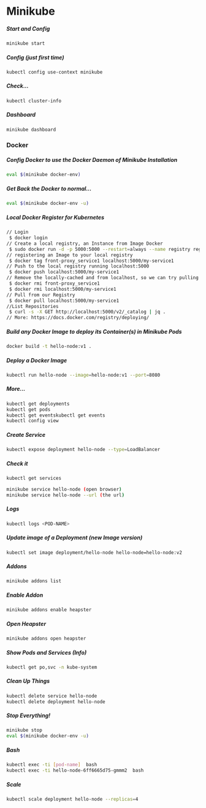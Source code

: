 # Minikube

##### Start and Config
```bash
minikube start 
```

##### Config (just first time)
```bash
kubectl config use-context minikube
```
##### Check...
```bash
kubectl cluster-info
```
##### Dashboard
```bash
minikube dashboard
```

### Docker
##### Config Docker to use the Docker Daemon of Minikube Installation
```bash
eval $(minikube docker-env)
```
##### Get Back the Docker to normal...
```bash
eval $(minikube docker-env -u)
```
##### Local Docker Register for Kubernetes 
```bash
// Login
 $ docker login
// Create a local registry, an Instance from Image Docker
 $ sudo docker run -d -p 5000:5000 --restart=always --name registry registry:2 
// registering an Image to your local registry
 $ docker tag front-proxy_service1 localhost:5000/my-service1 
// Push to the local registry running localhost:5000
 $ docker push localhost:5000/my-service1
// Remove the locally-cached and from localhost, so we can try pulling the image from the registry
 $ docker rmi front-proxy_service1
 $ docker rmi localhost:5000/my-service1
// Pull from our Registry
 $ docker pull localhost:5000/my-service1
//List Repositories
 $ curl -s -X GET http://localhost:5000/v2/_catalog | jq .
// More: https://docs.docker.com/registry/deploying/
```


##### Build any Docker Image to deploy its Container(s) in Minikube Pods
```bash
docker build -t hello-node:v1 .
```

##### Deploy a Docker Image 
```bash
kubectl run hello-node --image=hello-node:v1 --port=8080
```
##### More...
```bash
kubectl get deployments
kubectl get pods
kubectl get eventskubectl get events
kubectl config view
```
##### Create Service
```bash
kubectl expose deployment hello-node --type=LoadBalancer
```
##### Check it
```bash
kubectl get services
```
```bash
minikube service hello-node (open browser)
minikube service hello-node --url (the url)
```
##### Logs
```bash
kubectl logs <POD-NAME>
```
##### Update image of a Deployment (new Image version)
```bash
kubectl set image deployment/hello-node hello-node=hello-node:v2
```
##### Addons
```bash
minikube addons list
```
##### Enable Addon
```bash
minikube addons enable heapster
```
##### Open Heapster
```bash
minikube addons open heapster
```
##### Show Pods and Services (Info)
```bash
kubectl get po,svc -n kube-system
```
##### Clean Up Things
```bash
kubectl delete service hello-node
kubectl delete deployment hello-node
```
##### Stop Everything!
```bash
minikube stop
eval $(minikube docker-env -u)
```
##### Bash
```bash
kubectl exec -ti [pod-name]  bash
kubectl exec -ti hello-node-6ff6665d75-gmmm2  bash
```
##### Scale
```bash
kubectl scale deployment hello-node --replicas=4
```
